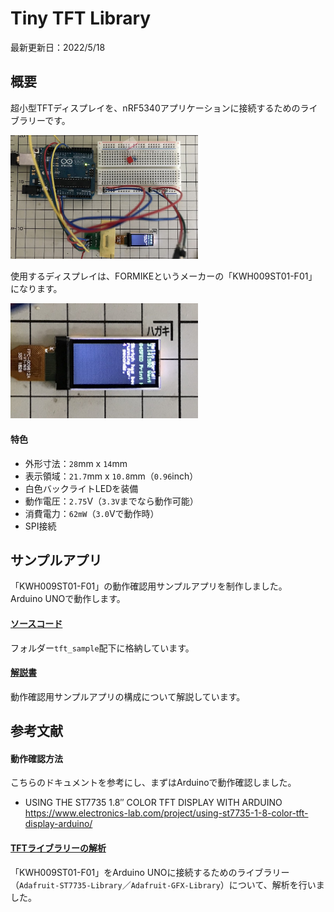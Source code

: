 # Tiny TFT Library

最新更新日：2022/5/18

## 概要

超小型TFTディスプレイを、nRF5340アプリケーションに接続するためのライブラリーです。

<img src="assets01/0001.jpg" width="300">

使用するディスプレイは、FORMIKEというメーカーの「KWH009ST01-F01」になります。

<img src="assets01/0002.jpg" width="300">

#### 特色
- 外形寸法：`28`mm x `14`mm
- 表示領域：`21.7`mm x `10.8`mm（`0.96`inch）
- 白色バックライトLEDを装備
- 動作電圧：`2.75`V（`3.3V`までなら動作可能）
- 消費電力：`62mW`（`3.0`Vで動作時）
- SPI接続

## サンプルアプリ
「KWH009ST01-F01」の動作確認用サンプルアプリを制作しました。<br>
Arduino UNOで動作します。

#### [ソースコード](../../Research/TinyTFTLib/tft_sample)
フォルダー`tft_sample`配下に格納しています。

#### [解説書](../../Research/TinyTFTLib/tft_sample/README.md)
動作確認用サンプルアプリの構成について解説しています。

## 参考文献

#### 動作確認方法

こちらのドキュメントを参考にし、まずはArduinoで動作確認しました。

- USING THE ST7735 1.8″ COLOR TFT DISPLAY WITH ARDUINO<br>
https://www.electronics-lab.com/project/using-st7735-1-8-color-tft-display-arduino/

#### [TFTライブラリーの解析](../../Research/TinyTFTLib/ADATFTLIB.md)
「KWH009ST01-F01」をArduino UNOに接続するためのライブラリー（`Adafruit-ST7735-Library`／`Adafruit-GFX-Library`）について、解析を行いました。
